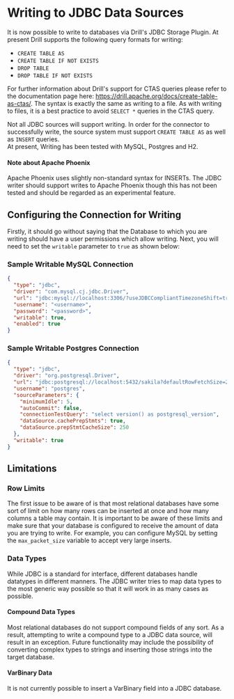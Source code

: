 # Writing to JDBC Data Sources
It is now possible to write to databases via Drill's JDBC Storage Plugin.  At present Drill supports the following query formats for writing:

* `CREATE TABLE AS`
* `CREATE TABLE IF NOT EXISTS`
* `DROP TABLE`
* `DROP TABLE IF NOT EXISTS`

For further information about Drill's support for CTAS queries please refer to the documentation page here: https://drill.apache.org/docs/create-table-as-ctas/. The syntax is 
exactly the same as writing to a file.  As with writing to files, it is a best practice to avoid `SELECT *` queries in the CTAS query. 

Not all JDBC sources will support writing. In order for the connector to successfully write, the source system must support `CREATE TABLE AS` as well as `INSERT` queries.  
At present, Writing has been tested with MySQL, Postgres and H2.

#### Note about Apache Phoenix
Apache Phoenix uses slightly non-standard syntax for INSERTs.  The JDBC writer should support writes to Apache Phoenix though this has not been tested and should be regarded as 
an experimental feature.


## Configuring the Connection for Writing
Firstly, it should go without saying that the Database to which you are writing should have a user permissions which allow writing.  Next, you will need to set the `writable` 
parameter to `true` as shown below:

### Sample Writable MySQL Connection
```json
{
  "type": "jdbc",
  "driver": "com.mysql.cj.jdbc.Driver",
  "url": "jdbc:mysql://localhost:3306/?useJDBCCompliantTimezoneShift=true&serverTimezone=EST5EDT",
  "username": "<username>",
  "password": "<password>",
  "writable": true,
  "enabled": true
}
```
### Sample Writable Postgres Connection
```json
{
  "type": "jdbc",
  "driver": "org.postgresql.Driver",
  "url": "jdbc:postgresql://localhost:5432/sakila?defaultRowFetchSize=2",
  "username": "postgres",
  "sourceParameters": {
    "minimumIdle": 5,
    "autoCommit": false,
    "connectionTestQuery": "select version() as postgresql_version",
    "dataSource.cachePrepStmts": true,
    "dataSource.prepStmtCacheSize": 250
  },
  "writable": true
}
```

## Limitations

### Row Limits
The first issue to be aware of is that most relational databases have some sort of limit on how many rows can be inserted at once and how many columns a table may contain.  It 
is important to be aware of these limits and make sure that your database is configured to receive the amount of data you are trying to write.  For example, you can configure 
MySQL by setting the `max_packet_size` variable to accept very large inserts.

### Data Types
While JDBC is a standard for interface, different databases handle datatypes in different manners.  The JDBC writer tries to map data types to the most generic way possible so 
that it will work in as many cases as possible. 

#### Compound Data Types
Most relational databases do not support compound fields of any sort.  As a result, attempting to write a compound type to a JDBC data source, will result in an exception. 
Future functionality may include the possibility of converting complex types to strings and inserting those strings into the target database.

#### VarBinary Data
It is not currently possible to insert a VarBinary field into a JDBC database.

